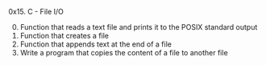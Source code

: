 0x15. C - File I/O

0. Function that reads a text file and prints it to the POSIX standard output
1. Function that creates a file
2. Function that appends text at the end of a file
3. Write a program that copies the content of a file to another file
